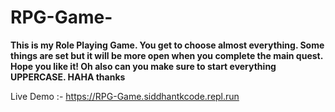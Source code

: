 # RPG-Game-

**This is my Role Playing Game. You get to choose almost everything. Some things are set but it will be more open when you complete the main quest. Hope you like it!
Oh also can you make sure to start everything UPPERCASE.
HAHA thanks**

Live Demo :- https://RPG-Game.siddhantkcode.repl.run
